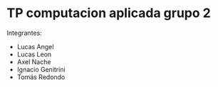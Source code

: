 # TP computacion aplicada grupo 2
Integrantes:
- Lucas Angel
- Lucas Leon
- Axel Nache
- Ignacio Genitrini
- Tomás Redondo